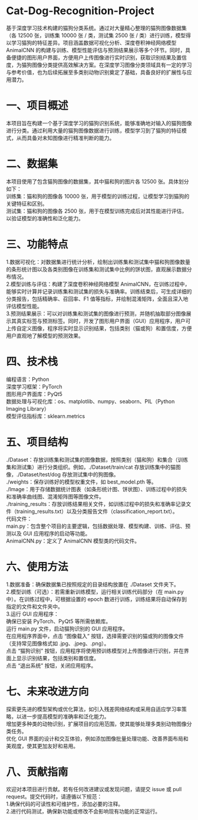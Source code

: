 # Cat-Dog-Recognition-Project
基于深度学习技术构建的猫狗分类系统。通过对大量精心整理的猫狗图像数据集（各 12500 张，训练集 10000 张 / 类，测试集 2500 张 / 类）进行训练，模型得以学习猫狗的特征差异。项目涵盖数据可视化分析、深度卷积神经网络模型 AnimalCNN 的构建与训练、模型性能评估与预测结果展示等多个环节。同时，具备便捷的图形用户界面，方便用户上传图像进行实时识别，获取识别结果及置信度，为猫狗图像分类提供高效解决方案。在深度学习图像分类领域具有一定的学习与参考价值，也为后续拓展至多类别动物识别奠定了基础，具备良好的扩展性与应用潜力。
# 一、项目概述
本项目旨在构建一个基于深度学习的猫狗识别系统，能够准确地对输入的猫狗图像进行分类。通过利用大量的猫狗图像数据进行训练，模型学习到了猫狗的特征模式，从而具备对未知图像进行精准判断的能力。
# 二、数据集
本项目使用了包含猫狗图像的数据集，其中猫和狗的图片各 12500 张。具体划分如下：  
训练集：猫和狗的图像各 10000 张，用于模型的训练过程，让模型学习到猫狗的关键特征和区别。  
测试集：猫和狗的图像各 2500 张，用于在模型训练完成后对其性能进行评估，以验证模型的准确性和泛化能力。  
# 三、功能特点
1.数据可视化：对数据集进行统计分析，绘制出训练集和测试集中猫和狗图像数量的条形统计图以及各类别图像在训练集和测试集中比例的饼状图，直观展示数据分布情况。  
2.模型训练与评估：构建了深度卷积神经网络模型 AnimalCNN，在训练过程中，能够实时计算并记录训练集和测试集的损失与准确率。训练结束后，可生成详细的分类报告，包括精确率、召回率、F1 值等指标，并绘制混淆矩阵，全面且深入地评估模型性能。  
3.预测结果展示：可以对训练集和测试集的图像进行预测，并随机抽取部分图像展示其真实标签与预测标签。同时，开发了图形用户界面（GUI）应用程序，用户可上传自定义图像，程序将实时显示识别结果，包括类别（猫或狗）和置信度，方便用户直观地了解模型的预测效果。  
# 四、技术栈
编程语言：Python  
深度学习框架：PyTorch  
图形用户界面库：PyQt5  
数据处理与可视化库：os、matplotlib、numpy、seaborn、PIL（Python Imaging Library）  
模型评估指标库：sklearn.metrics  
# 五、项目结构
./Dataset：存放训练集和测试集的图像数据，按照类别（猫和狗）和集合（训练集和测试集）进行分类组织。例如，./Dataset/train/cat 存放训练集中的猫图像，./Dataset/test/dog 存放测试集中的狗图像。  
./weights：保存训练好的模型权重文件，如 best_model.pth 等。  
./Image：用于存储数据统计图表（如条形统计图、饼状图）、训练过程中的损失和准确率曲线图、混淆矩阵图等图像文件。  
./training_results：存放训练结果相关文件，如训练过程中的损失和准确率记录文件（training_results.txt）以及分类报告文件（classification_report.txt）。  
代码文件：  
main.py：包含整个项目的主要逻辑，包括数据处理、模型构建、训练、评估、预测以及 GUI 应用程序的启动等功能。  
AnimalCNN.py：定义了 AnimalCNN 模型类的代码文件。  
# 六、使用方法
1.数据准备：确保数据集已按照规定的目录结构放置在 ./Dataset 文件夹下。  
2.模型训练（可选）：若需重新训练模型，运行相关训练代码部分（在 main.py 中）。在训练过程中，可根据设置的 epoch 数进行训练，训练结果将自动保存到指定的文件和文件夹中。  
3.运行 GUI 应用程序：  
确保已安装 PyTorch、PyQt5 等所需依赖库。  
运行 main.py 文件，启动猫狗识别的 GUI 应用程序。  
在应用程序界面中，点击 “图像载入” 按钮，选择需要识别的猫或狗的图像文件（支持常见图像格式如 .jpg、.jpeg、.png）。  
点击 “猫狗识别” 按钮，应用程序将使用预训练模型对上传图像进行识别，并在界面上显示识别结果，包括类别和置信度。  
点击 “退出系统” 按钮，关闭应用程序。  
# 七、未来改进方向
探索更先进的模型架构或优化算法，如引入残差网络结构或采用自适应学习率策略，以进一步提高模型的准确率和泛化能力。  
增加更多种类的动物识别，扩展项目的应用范围，使其能够处理多类别动物图像分类任务。  
优化 GUI 界面的设计和交互体验，例如添加图像批量处理功能、改善界面布局和美观度，使其更加友好和易用。  
# 八、贡献指南
欢迎对本项目进行贡献。若有任何改进建议或发现问题，请提交 issue 或 pull request。提交代码时，请遵循以下规范：  
1.确保代码的可读性和可维护性，添加必要的注释。  
2.进行代码测试，确保新功能或修改不会影响现有功能的正常运行。  
